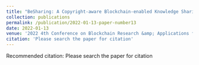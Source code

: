 ```yaml
---
title: "BeSharing: A Copyright-aware Blockchain-enabled Knowledge Sharing Platform"
collection: publications
permalink: /publication/2022-01-13-paper-number13
date: 2022-01-13
venue: '2022 4th Conference on Blockchain Research &amp; Applications for Innovative Networks and Services (BRAINS)'
citation: 'Please search the paper for citation'
---
```

Recommended citation: Please search the paper for citation